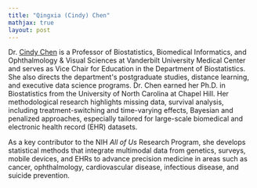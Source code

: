 ```yaml
---
title: "Qingxia (Cindy) Chen"
mathjax: true
layout: post
---
```


Dr. [Cindy Chen](https://www.vumc.org/biostatistics/person/qingxia-cindy-chen) is a Professor of Biostatistics, Biomedical Informatics, and Ophthalmology & Visual Sciences at Vanderbilt University Medical Center and serves as Vice Chair for Education in the Department of Biostatistics. She also directs the department's postgraduate studies, distance learning, and executive data science programs. Dr. Chen earned her Ph.D. in Biostatistics from the University of North Carolina at Chapel Hill. Her methodological research highlights missing data, survival analysis, including treatment-switching and time-varying effects, Bayesian and penalized approaches, especially tailored for large-scale biomedical and electronic health record (EHR) datasets.

As a key contributor to the NIH *All of Us* Research Program, she develops statistical methods that integrate multimodal data from genetics, surveys, mobile devices, and EHRs to advance precision medicine in areas such as cancer, ophthalmology, cardiovascular disease, infectious disease, and suicide prevention.